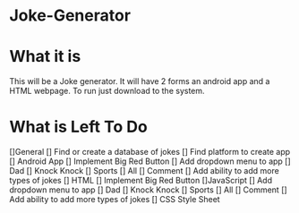 # Joke-Generator
# What it is
This will be a Joke generator. It will have 2 forms an android app and a HTML webpage. To run just download to the system.
# What is Left To Do
[]General
    [] Find or create a database of jokes
    [] Find platform to create app
[] Android App
    [] Implement Big Red Button
    [] Add dropdown menu to app
        [] Dad
        [] Knock Knock
        [] Sports
        [] All
    [] Comment
    [] Add ability to add more types of jokes
[] HTML
    [] Implement Big Red Button
        []JavaScript
    [] Add dropdown menu to app
        [] Dad
        [] Knock Knock
        [] Sports
        [] All
    [] Comment
    [] Add ability to add more types of jokes
    [] CSS Style Sheet


        